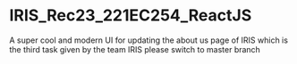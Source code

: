 # IRIS_Rec23_221EC254_ReactJS
A super cool and modern UI for updating the about us page of IRIS which is the third task given by the team IRIS
please switch to master branch
